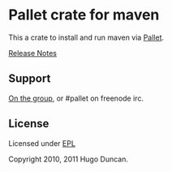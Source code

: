 # Pallet crate for maven

This a crate to install and run maven via [Pallet](http://pallet.github.com/pallet).

[Release Notes](https://github.com/pallet/maven-crate/blob/master/ReleaseNotes.md)

## Support

[On the group](http://groups.google.com/group/pallet-clj), or #pallet on freenode irc.

## License

Licensed under [EPL](http://www.eclipse.org/legal/epl-v10.html)

Copyright 2010, 2011 Hugo Duncan.
